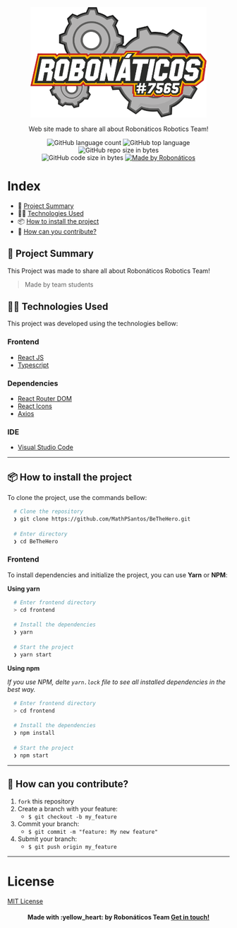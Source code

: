 <p align="center">
  <img src=".github/Logo.png" width="400px" />
  
  <p align="center">
  Web site made to share all about Robonáticos Robotics Team!
  </p>

</p>

<p align="center">
  <img alt="GitHub language count" src="https://img.shields.io/github/languages/count/Robonaticos7565/Website">

  <img alt="GitHub top language" src="https://img.shields.io/github/languages/top/Robonaticos7565/Website?logo=typescript">

  <img alt="GitHub repo size in bytes" src="https://img.shields.io/github/repo-size/Robonaticos7565/Website?color=blue">

  <br>

  <img alt="GitHub code size in bytes" src="https://img.shields.io/github/last-commit/Robonaticos7565/Website">

  <a href="https://www.linkedin.com/company/robonaticos/">
    <img alt="Made by Robonáticos" src="https://img.shields.io/badge/made%20by-Robonáticos-%2304D361">
  </a>
</p>

 
# Index

- :rocket: [Project Summary](#rocket-project-summary)
- 👨‍💻️ [Technologies Used](#%EF%B8%8F-technologies-used)
- 📦️ [How to install the project](#%EF%B8%8F-how-to-install-the-project)
- 🤔️ [How can you contribute?](#%EF%B8%8F-how-can-you-contribute)
 
## :rocket: Project Summary

This Project was made to share all about Robonáticos Robotics Team!

> Made by team students  
 
## 👨‍💻️ Technologies Used

This project was developed using the technologies bellow:
  
### Frontend

  - [React JS](https://reactjs.org/)
  - [Typescript](https://www.typescriptlang.org/)
  
### Dependencies

  - [React Router DOM](https://reacttraining.com/react-router/)
  - [React Icons](https://react-icons.github.io/react-icons/)
  - [Axios](https://github.com/axios/axios)

### IDE

  - [Visual Studio Code](https://code.visualstudio.com/)

---
 
## 📦️ How to install the project

To clone the project, use the commands bellow:

```bash
  # Clone the repository
  ❯ git clone https://github.com/MathPSantos/BeTheHero.git

  # Enter directory
  ❯ cd BeTheHero
```

### Frontend

To install dependencies and initialize the project, you can use **Yarn** or **NPM**:

**Using yarn**

```bash
  # Enter frontend directory
  > cd frontend

  # Install the dependencies
  ❯ yarn

  # Start the project
  ❯ yarn start
```

**Using npm**

*If you use NPM, delte `yarn.lock` file to see all installed dependencies in the best way.*

```bash
  # Enter frontend directory
  > cd frontend
  
  # Install the dependencies
  ❯ npm install

  # Start the project
  ❯ npm start
```
---
 
## 🤔️ How can you contribute?

1. `fork` this repository
2. Create a branch with your feature:
   - `$ git checkout -b my_feature`
3. Commit your branch:
   - `$ git commit -m "feature: My new feature"`
4. Submit your branch:
   - `$ git push origin my_feature`

---

# License
[MIT License](/LICENSE)

<h4 align="center">
  Made with :yellow_heart: by Robonáticos Team <a href="mailto:robonaticos7565@gmail.com">Get in touch!</a>
</h4>
